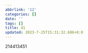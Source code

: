 ```yaml
---
abbrlink: '12'
categories: []
date: ''
tags: []
title: d1
updated: 2023-7-25T15:31:32.686+8:0
---
```

214413451
